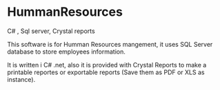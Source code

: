 # HummanResources
C# , Sql server, Crystal reports

This software is for Humman Resources mangement, it uses SQL Server database to store employees information.

It is written i C# .net, also it is provided with Crystal Reports to make a printable reportes or exportable reports (Save them as PDF or XLS as instance).
